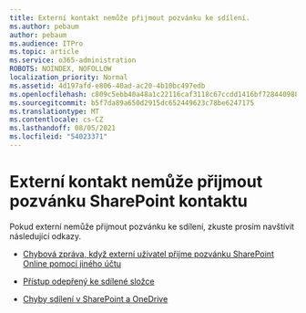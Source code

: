 ```yaml
---
title: Externí kontakt nemůže přijmout pozvánku ke sdílení.
ms.author: pebaum
author: pebaum
ms.audience: ITPro
ms.topic: article
ms.service: o365-administration
ROBOTS: NOINDEX, NOFOLLOW
localization_priority: Normal
ms.assetid: 4d197afd-e806-40ad-ac20-4b10bc497edb
ms.openlocfilehash: c809c5ebb40a48a1c22116caf3118c67ccdd1416bf7284409886ed0c96250410
ms.sourcegitcommit: b5f7da89a650d2915dc652449623c78be6247175
ms.translationtype: MT
ms.contentlocale: cs-CZ
ms.lasthandoff: 08/05/2021
ms.locfileid: "54023371"
---
```

# <a name="external-contact-is-unable-to-accept-a-sharepoint-invitation"></a>Externí kontakt nemůže přijmout pozvánku SharePoint kontaktu

Pokud externí nemůže přijmout pozvánku ke sdílení, zkuste prosím navštívit následující odkazy.

- [Chybová zpráva, když externí uživatel přijme pozvánku SharePoint Online pomocí jiného účtu](https://docs.microsoft.com/sharepoint/support/sharing-and-permissions/error-when-external-user-accepts-an-invitation-by-using-another-account)

- [Přístup odepřený ke sdílené složce](https://docs.microsoft.com/sharepoint/support/sharing-and-permissions/cannot-access-shared-folder)

- [Chyby sdílení v SharePoint a OneDrive](https://docs.microsoft.com/sharepoint/sharepoint-onedrive-error-message)

